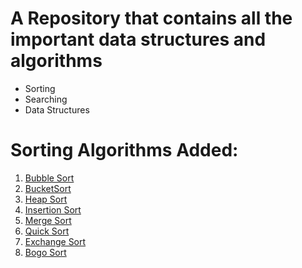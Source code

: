 # A Repository that contains all the important data structures and algorithms
- Sorting
- Searching
- Data Structures

# Sorting Algorithms Added:
1. [Bubble Sort](sorting_algorithms/bubbleSort.py)
2. [BucketSort](sorting_algorithms/bucketSort.py)
3. [Heap Sort](sorting_algorithms/heapSort.py)
4. [Insertion Sort](sorting_algorithms/insertionSort.py)
5. [Merge Sort](sorting_algorithms/mergeSort.py)
6. [Quick Sort](sorting_algorithms/quickSort.py)
7. [Exchange Sort](sorting_algorithms/exchangeSort.py)
8. [Bogo Sort](sorting_algorithms/bogoSort.py)